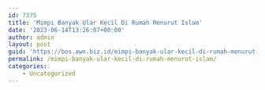 ```yaml
---
id: 7375
title: 'Mimpi Banyak Ular Kecil Di Rumah Menurut Islam'
date: '2023-06-14T13:26:07+00:00'
author: admin
layout: post
guid: 'https://bos.awn.biz.id/mimpi-banyak-ular-kecil-di-rumah-menurut-islam/'
permalink: /mimpi-banyak-ular-kecil-di-rumah-menurut-islam/
categories:
    - Uncategorized
---
```


